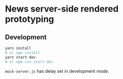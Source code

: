 # News server-side rendered prototyping

## Development

```bash
yarn install
# or npm install
yarn start-dev
# or npm run start-dev
```

`mock-server.js` has delay set in development mode.
